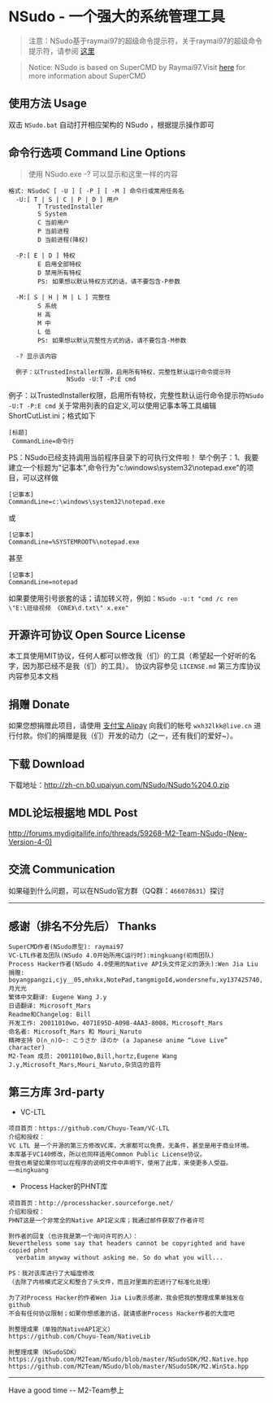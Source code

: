 ﻿# NSudo - 一个强大的系统管理工具
> 注意：NSudo基于raymai97的超级命令提示符，关于raymai97的超级命令提示符，请参阅 [这里](http://bbs.pcbeta.com/viewthread-1508863-1-1.html "这里")

> Notice: NSudo is based on SuperCMD by Raymai97.Visit [here](http://bbs.pcbeta.com/viewthread-1508863-1-1.html "here") for more information about SuperCMD

## 使用方法 Usage
双击 ```NSudo.bat``` 自动打开相应架构的 NSudo ，根据提示操作即可

## 命令行选项 Command Line Options
> 使用 NSudo.exe -? 可以显示和这里一样的内容

```
格式: NSudoC [ -U ] [ -P ] [ -M ] 命令行或常用任务名
  -U:[ T | S | C | P | D ] 用户
        T TrustedInstaller
        S System
        C 当前用户
        P 当前进程
        D 当前进程(降权)

  -P:[ E | D ] 特权
        E 启用全部特权
        D 禁用所有特权
        PS: 如果想以默认特权方式的话，请不要包含-P参数

  -M:[ S | H | M | L ] 完整性
        S 系统
        H 高
        M 中
        L 低
        PS: 如果想以默认完整性方式的话，请不要包含-M参数

  -? 显示该内容

  例子：以TrustedInstaller权限，启用所有特权，完整性默认运行命令提示符
                NSudo -U:T -P:E cmd
```

例子：以TrustedInstaller权限，启用所有特权，完整性默认运行命令提示符```NSudo -U:T -P:E cmd```
关于常用列表的自定义,可以使用记事本等工具编辑ShortCutList.ini；格式如下
```
[标题]
 CommandLine=命令行
```
PS：NSudo已经支持调用当前程序目录下的可执行文件啦！
举个例子：1、我要建立一个标题为"记事本",命令行为"c:\windows\system32\notepad.exe"的项目，可以这样做
```
[记事本]
CommandLine=c:\windows\system32\notepad.exe
```
或
```
[记事本]
CommandLine=%SYSTEMROOT%\notepad.exe
```
甚至
```
[记事本]
CommandLine=notepad
```
如果要使用引号嵌套的话；请加转义符，例如：```NSudo -u:t "cmd /c ren \"E:\班级视频 《ONE》\d.txt\" x.exe"```

## 开源许可协议 Open Source License
本工具使用MIT协议，任何人都可以修改我（们）的工具（希望起一个好听的名字，因为那已经不是我（们）的工具）。
协议内容参见 ```LICENSE.md```
第三方库协议内容参见本文档

## 捐赠 Donate
如果您想捐赠此项目，请使用 [支付宝 Alipay](https://alipay.com) 向我们的帐号  ```wxh32lkk@live.cn``` 进行付款。你们的捐赠是我（们）开发的动力（之一，还有我们的爱好~）。

## 下载 Download
下载地址：http://zh-cn.b0.upaiyun.com/NSudo/NSudo%204.0.zip

## MDL论坛根据地 MDL Post
http://forums.mydigitallife.info/threads/59268-M2-Team-NSudo-(New-Version-4-0)

## 交流 Communication
如果碰到什么问题，可以在NSudo官方群（QQ群：```466078631```）探讨

------------
## 感谢（排名不分先后） Thanks
```
SuperCMD作者(NSudo原型): raymai97
VC-LTL作者及团队(NSudo 4.0开始所用C运行时):mingkuang(初雨团队)
Process Hacker作者(NSudo 4.0使用的Native API头文件定义的源头):Wen Jia Liu
捐赠: boyangpangzi,cjy__05,mhxkx,NotePad,tangmigoId,wondersnefu,xy137425740,月光光
繁体中文翻译: Eugene Wang J.y
日语翻译: Microsoft_Mars
Readme和Changelog: Bill
开发工作: 20011010wo，4071E95D-A09B-4AA3-8008，Microsoft_Mars
命名者: Microsoft_Mars 和 Mouri_Naruto
精神支持 O(∩_∩)O~: こうさか ほのか (a Japanese anime “Love Live” character)
M2-Team 成员: 20011010wo,Bill,hortz,Eugene Wang J.y,Microsoft_Mars,Mouri_Naruto,杂货店的音符
```

## 第三方库 3rd-party

- VC-LTL
```
项目首页：https://github.com/Chuyu-Team/VC-LTL
介绍和授权：
VC LTL 是一个开源的第三方修改VC库，大家都可以免费，无条件，甚至是用于商业环境。
本库基于VC140修改，所以也同样适用Common Public License协议。
但我也希望如果你可以在程序的说明文件中声明下，使用了此库，来使更多人受益。
——mingkuang
```

- Process Hacker的PHNT库
```
项目首页：http://processhacker.sourceforge.net/
介绍和授权：
PHNT这是一个非常全的Native API定义库；我通过邮件获取了作者许可

附作者的回复（也许我是第一个询问许可的人）：
Nevertheless some say that headers cannot be copyrighted and have copied phnt
  verbatim anyway without asking me. So do what you will...

PS：我对该库进行了大幅度修改
（去除了内核模式定义和整合了头文件，而且对里面的宏进行了标准化处理）

为了对Process Hacker的作者Wen Jia Liu表示感谢，我会把我的整理成果单独发在github
不会有任何协议限制；如果你想感激的话，就请感谢Process Hacker作者的大度吧
 
附整理成果（单独的NativeAPI定义）
https://github.com/Chuyu-Team/NativeLib

附整理成果（NSudoSDK）
https://github.com/M2Team/NSudo/blob/master/NSudoSDK/M2.Native.hpp
https://github.com/M2Team/NSudo/blob/master/NSudoSDK/M2.WinSta.hpp
```

------------
Have a good time -- M2-Team参上